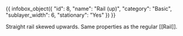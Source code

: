 {{ infobox_object({
	"id": 8,
	"name": "Rail (up)",
	"category": "Basic",
	"sublayer_width": 6,
	"stationary": "Yes"
}) }}

Straight rail skewed upwards. Same properties as the regular [[Rail]].